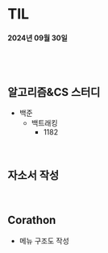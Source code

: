 # TIL
#### 2024년 09월 30일

<br>
<br>

## 알고리즘&CS 스터디
- 백준
    - 백트래킹
        - 1182

<br>

## 자소서 작성

<br>

## Corathon
- 메뉴 구조도 작성

